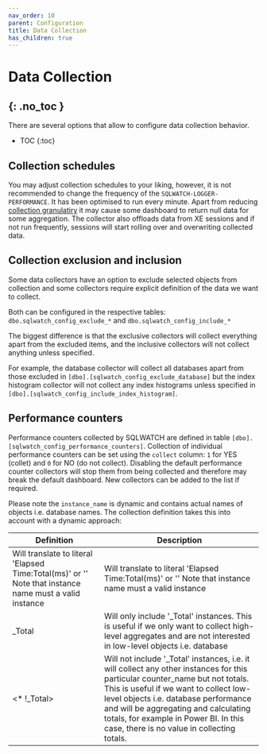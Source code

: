 ```yaml
---
nav_order: 10
parent: Configuration
title: Data Collection
has_children: true
---
```


# Data Collection
{: .no_toc }
---

There are several options that allow to configure data collection behavior.
- TOC 
{:toc}

## Collection schedules

You may adjust collection schedules to your liking, however, it is not recommended to change the frequency of the `SQLWATCH-LOGGER-PERFORMANCE`. It has been optimised to run every minute. Apart from reducing [collection granulatiry](https://sqlwatch.io/blog/impact-of-aggregation-on-granularity-and-observability/) it may cause some dashboard to return null data for some aggregation. The collector also offloads data from XE sessions and if not run frequently, sessions will start rolling over and overwriting collected data.

## Collection exclusion and inclusion

Some data collectors have an option to exclude selected objects from collection and some collectors require explicit definition of the data we want to collect.

Both can be configured in the respective tables: `dbo.sqlwatch_config_exclude_*` and `dbo.sqlwatch_config_include_*`

The biggest difference is that the exclusive collectors will collect everything apart from the excluded items, and the inclusive collectors will not collect anything unless specified.

For example, the database collector will collect all databases apart from those excluded in `[dbo].[sqlwatch_config_exclude_database]` but the index histogram collector will not collect any index histograms unless specified in `[dbo].[sqlwatch_config_include_index_histogram]`.

## Performance counters

Performance counters collected by SQLWATCH are defined in table `[dbo].[sqlwatch_config_performance_counters]`.
Collection of individual performance counters can be set using the `collect` column: `1` for YES (collet) and `0` for NO (do not collect). Disabling the default performance counter collectors will stop them from being collected and therefore may break the default dashboard. New collectors can be added to the list if required. 

Please note the `instance_name` is dynamic and contains actual names of objects i.e. database names. The collection definition takes this into account with a dynamic approach:


|                                               Definition                                               |                                                                                                                                                                  Description                                                                                                                                                                   |
|--------------------------------------------------------------------------------------------------------|------------------------------------------------------------------------------------------------------------------------------------------------------------------------------------------------------------------------------------------------------------------------------------------------------------------------------------------------|
| Will translate to literal 'Elapsed Time:Total(ms)' or '' Note that instance name must a valid instance | Will translate to literal 'Elapsed Time:Total(ms)' or '' Note that instance name must a valid instance                                                                                                                                                                                                                                        |
| _Total                                                                                                 | Will only include '_Total' instances. This is useful if we only want to collect high-level aggregates and are not interested in low-level objects i.e. database                                                                                                                                                                                |
| <* !_Total>                                                                                            | Will not include '_Total' instances, i.e. it will collect any other instances for this particular counter_name but not totals. This is useful if we want to collect low-level objects i.e. database performance and will be aggregating and calculating totals, for example in Power BI. In this case, there is no value in collecting totals.  |

